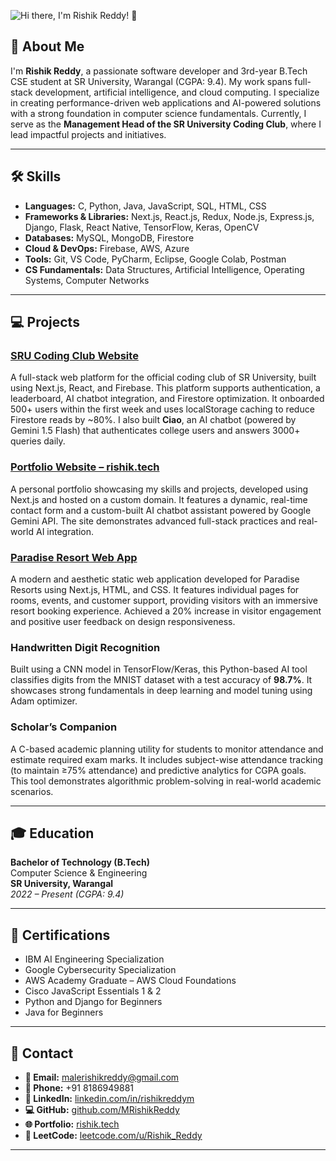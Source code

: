 ![Hi there, I'm Rishik Reddy! 👋](https://i.postimg.cc/ZnRrTtv9/typewriter-2.gif)



## 👋 About Me
I'm **Rishik Reddy**, a passionate software developer and 3rd-year B.Tech CSE student at SR University, Warangal (CGPA: 9.4). My work spans full-stack development, artificial intelligence, and cloud computing. I specialize in creating performance-driven web applications and AI-powered solutions with a strong foundation in computer science fundamentals. Currently, I serve as the **Management Head of the SR University Coding Club**, where I lead impactful projects and initiatives.

---

## 🛠 Skills

- **Languages:** C, Python, Java, JavaScript, SQL, HTML, CSS  
- **Frameworks & Libraries:** Next.js, React.js, Redux, Node.js, Express.js, Django, Flask, React Native, TensorFlow, Keras, OpenCV  
- **Databases:** MySQL, MongoDB, Firestore  
- **Cloud & DevOps:** Firebase, AWS, Azure  
- **Tools:** Git, VS Code, PyCharm, Eclipse, Google Colab, Postman  
- **CS Fundamentals:** Data Structures, Artificial Intelligence, Operating Systems, Computer Networks  

---

## 💻 Projects

### [SRU Coding Club Website](https://rishik.tech)
A full-stack web platform for the official coding club of SR University, built using Next.js, React, and Firebase. This platform supports authentication, a leaderboard, AI chatbot integration, and Firestore optimization. It onboarded 500+ users within the first week and uses localStorage caching to reduce Firestore reads by ~80%. I also built **Ciao**, an AI chatbot (powered by Gemini 1.5 Flash) that authenticates college users and answers 3000+ queries daily.

### [Portfolio Website – rishik.tech](https://rishik.tech)
A personal portfolio showcasing my skills and projects, developed using Next.js and hosted on a custom domain. It features a dynamic, real-time contact form and a custom-built AI chatbot assistant powered by Google Gemini API. The site demonstrates advanced full-stack practices and real-world AI integration.

### [Paradise Resort Web App](https://paradise-rishik.vercel.app/)
A modern and aesthetic static web application developed for Paradise Resorts using Next.js, HTML, and CSS. It features individual pages for rooms, events, and customer support, providing visitors with an immersive resort booking experience. Achieved a 20% increase in visitor engagement and positive user feedback on design responsiveness.

### Handwritten Digit Recognition  
Built using a CNN model in TensorFlow/Keras, this Python-based AI tool classifies digits from the MNIST dataset with a test accuracy of **98.7%**. It showcases strong fundamentals in deep learning and model tuning using Adam optimizer.

### Scholar’s Companion  
A C-based academic planning utility for students to monitor attendance and estimate required exam marks. It includes subject-wise attendance tracking (to maintain ≥75% attendance) and predictive analytics for CGPA goals. This tool demonstrates algorithmic problem-solving in real-world academic scenarios.

---

## 🎓 Education

**Bachelor of Technology (B.Tech)**  
Computer Science & Engineering  
**SR University, Warangal**  
_2022 – Present (CGPA: 9.4)_

---

## 📜 Certifications

- IBM AI Engineering Specialization  
- Google Cybersecurity Specialization  
- AWS Academy Graduate – AWS Cloud Foundations  
- Cisco JavaScript Essentials 1 & 2  
- Python and Django for Beginners  
- Java for Beginners  

---

## 📇 Contact

- **📧 Email:** malerishikreddy@gmail.com  
- **📱 Phone:** +91 8186949881  
- **🔗 LinkedIn:** [linkedin.com/in/rishikreddym](https://linkedin.com/in/rishikreddym)  
- **💻 GitHub:** [github.com/MRishikReddy](https://github.com/MRishikReddy)  
- **🌐 Portfolio:** [rishik.tech](https://rishik.tech)  
- **🧠 LeetCode:** [leetcode.com/u/Rishik_Reddy](https://leetcode.com/u/Rishik_Reddy)

---

